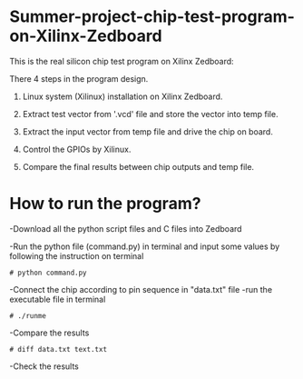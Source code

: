 # Summer-project-chip-test-program-on-Xilinx-Zedboard
This is the real silicon chip test program on Xilinx Zedboard:

There 4 steps in the program design.

1. Linux system (Xilinux) installation on Xilinx Zedboard.

2. Extract test vector from '.vcd' file and store the vector into temp file.

3. Extract the input vector from temp file and drive the chip on board.

4. Control the GPIOs by Xilinux.

5. Compare the final results between chip outputs and temp file.

# How to run the program? 
-Download all the python script files and C files into Zedboard

-Run the python file (command.py) in terminal and input some values by following the instruction on terminal

    # python command.py
    
-Connect the chip according to pin sequence in "data.txt" file
-run the executable file in terminal

    # ./runme

-Compare the results

    # diff data.txt text.txt
    
-Check the results
